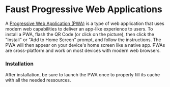 # Faust Progressive Web Applications

 A <a href="https://en.wikipedia.org/wiki/Progressive_web_app">Progressive Web Application (PWA)</a> is a
type of web application that uses modern web capabilities to deliver an app-like experience to users. To install a PWA, flash the QR Code (or click on the picture), then click the "Install" or "Add to Home Screen" prompt, and follow the instructions. The PWA will then appear on your device's home screen like a native app.
PWAs are cross-platform and work on most devices with modern web browsers.

### Installation
After installation, be sure to launch the PWA once to properly fill its cache with all the needed ressources.
